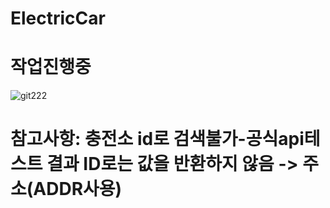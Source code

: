 # ElectricCar
# 작업진행중
![git222](https://user-images.githubusercontent.com/84373336/222906009-ee9a7849-8e04-45f3-bfe6-47f126abd04c.png)
# 참고사항: 충전소 id로 검색불가-공식api테스트 결과 ID로는 값을 반환하지 않음 -> 주소(ADDR사용)

